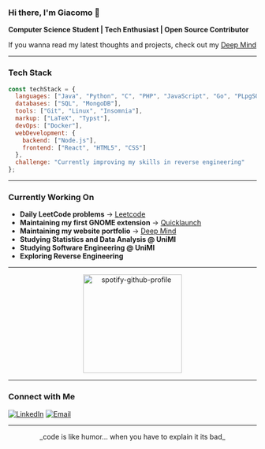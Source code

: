 ### Hi there, I'm Giacomo 👋

**Computer Science Student | Tech Enthusiast | Open Source Contributor**

If you wanna read my latest thoughts and projects, check out my [Deep Mind](https://jacksdeepmind.netlify.app/)

---

### Tech Stack

```javascript
const techStack = {
  languages: ["Java", "Python", "C", "PHP", "JavaScript", "Go", "PLpgSQL"],
  databases: ["SQL", "MongoDB"],
  tools: ["Git", "Linux", "Insomnia"],
  markup: ["LaTeX", "Typst"],
  devOps: ["Docker"],
  webDevelopment: {
    backend: ["Node.js"],
    frontend: ["React", "HTML5", "CSS"]
  },
  challenge: "Currently improving my skills in reverse engineering"
};
```
---

### Currently Working On

- **Daily LeetCode problems** → [Leetcode](https://github.com/comitanigiacomo/leetcode)
- **Maintaining my first GNOME extension** → [Quicklaunch](https://github.com/comitanigiacomo/quicklaunch)
- **Maintaining my website portfolio** → [Deep Mind](https://github.com/comitanigiacomo/deep_mind)
- **Studying Statistics and Data Analysis @ UniMI**
- **Studying Software Engineering @ UniMI**
- **Exploring Reverse Engineering**

---

<p align="center">
  <a href="https://github.com/kittinan/spotify-github-profile">
    <img 
      src="https://spotify-github-profile.kittinanx.com/api/view?uid=31ncqg3yrtjnp65hxdh4gxuzp62q&cover_image=true&theme=default&show_offline=false&background_color=000000&interchange=true&bar_color=1c71d8&bar_color_cover=true" 
      alt="spotify-github-profile" 
      width="200"
    />
  </a>
</p>

---

### Connect with Me

[![LinkedIn](https://img.shields.io/badge/LinkedIn-%230077B5.svg?style=flat&logo=linkedin&logoColor=white)](https://www.linkedin.com/in/giacomo-comitani-249384326)
[![Email](https://img.shields.io/badge/Email-D14836?style=flat&logo=gmail&logoColor=white)](mailto:comitanigiacomo@example.com)

---

<p align="center">
  _code is like humor... when you have to explain it its bad_
</p>

